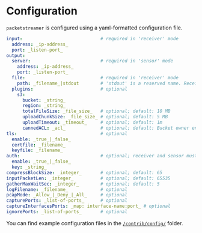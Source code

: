 # Configuration

`packetstreamer` is configured using a yaml-formatted configuration file.

```yaml
input:                             # required in 'receiver' mode
  address: _ip-address_
  port: _listen-port_
output:
  server:                          # required in 'sensor' mode
    address: _ip-address_
    port: _listen-port_
  file:                            # required in 'receiver' mode
    path: _filename_|stdout        # 'stdout' is a reserved name. Receiver will write to stdout
  plugins:                         # optional
    s3:
      bucket: _string_
      region: _string_
      totalFileSize: _file_size_   # optional; default: 10 MB
      uploadChunkSize: _file_size_ # optional; default: 5 MB
      uploadTimeout: _timeout_     # optional; default: 1m
      cannedACL: _acl_             # optional; default: Bucket owner enforced
tls:                               # optional
  enable: _true_|_false_
  certfile: _filename_
  keyfile: _filename_
auth:                              # optional; receiver and sensor must use same shared key
  enable: _true_|_false_
  key: _string_
compressBlockSize: _integer_       # optional; default: 65
inputPacketLen: _integer_          # optional; default: 65535
gatherMaxWaitSec: _integer_        # optional; default: 5
logFilename: _filename_            # optional
pcapMode: _Allow_|_Deny_|_All_     # optional
capturePorts: _list-of-ports_      # optional
captureInterfacesPorts: _map: interface-name:port_ # optional
ignorePorts: _list-of-ports_       # optional
```

You can find example configuration files in the [`/contrib/config/`](https://github.com/deepfence/PacketStreamer/tree/main/contrib/config)
folder.
